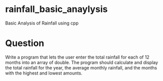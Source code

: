 # rainfall_basic_anaylysis
Basic Analysis of Rainfall using cpp
<h1>Question</h1>
Write a program that lets the user enter the total rainfall for each of 12 months into an array of double. The program should calculate and display the total rainfall for the year, the average monthly rainfall, and the months with the highest and lowest amounts. 
